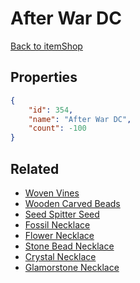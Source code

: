 # After War DC

<no description available>

[Back to itemShop](../item-shops.md)

## Properties

```json
{
    "id": 354,
    "name": "After War DC",
    "count": -100
}
```

## Related

- [Woven Vines](../items/10151-woven-vines.md)
- [Wooden Carved Beads](../items/10152-wooden-carved-beads.md)
- [Seed Spitter Seed](../items/10153-seed-spitter-seed.md)
- [Fossil Necklace](../items/10154-fossil-necklace.md)
- [Flower Necklace](../items/10155-flower-necklace.md)
- [Stone Bead Necklace](../items/10156-stone-bead-necklace.md)
- [Crystal Necklace](../items/10157-crystal-necklace.md)
- [Glamorstone Necklace](../items/20341-glamorstone-necklace.md)

